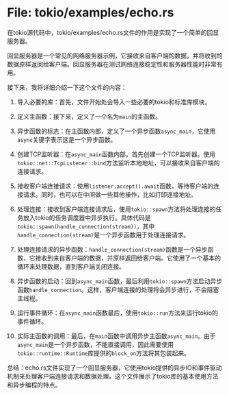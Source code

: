 # File: tokio/examples/echo.rs

在tokio源代码中，tokio/examples/echo.rs文件的作用是实现了一个简单的回显服务器。

回显服务器是一个常见的网络服务器示例，它接收来自客户端的数据，并将收到的数据原样返回给客户端。回显服务器在测试网络连接稳定性和服务器性能时非常有用。

接下来，我将详细介绍一下这个文件的内容：

1. 导入必要的库：首先，文件开始处会导入一些必要的tokio和标准库模块。

2. 定义主函数：接下来，定义了一个名为`main`的主函数。

3. 异步函数的标志：在主函数内部，定义了一个异步函数`async_main`，它使用`async`关键字表示这是一个异步函数。

4. 创建TCP监听器：在`async_main`函数内部，首先创建一个TCP监听器。使用`tokio::net::TcpListener::bind`方法监听本地地址，可以接收来自客户端的连接请求。

5. 接收客户端连接请求：使用`listener.accept().await`函数，等待客户端的连接请求。同时，也可以在中间做一些其他操作，比如打印连接地址。

6. 处理连接：接收到客户端连接请求后，使用`tokio::spawn`方法将处理连接的任务放入tokio的任务调度器中异步执行。具体代码是`tokio::spawn(handle_connection(stream))`，其中`handle_connection(stream)`是一个异步函数用于处理连接请求。

7. 处理连接请求的异步函数：`handle_connection(stream)`函数是一个异步函数，它接收到来自客户端的数据，并原样返回给客户端。它使用了一个基本的循环来处理数据，直到客户端关闭连接。

8. 异步函数的启动：回到`async_main`函数，最后利用`tokio::spawn`方法启动异步函数`handle_connection`。这样，客户端连接的处理将会异步进行，不会阻塞主线程。

9. 运行事件循环：在`async_main`函数最后，使用`tokio::run`方法来运行tokio的事件循环。

10. 实际主函数的调用：最后，在`main`函数中调用异步主函数`async_main`。由于`async_main`是一个异步函数，不能直接调用，因此需要使用`tokio::runtime::Runtime`库提供的`block_on`方法将其包装起来。

总结：echo.rs文件实现了一个回显服务器，它使用tokio提供的异步IO和事件驱动机制来处理客户端连接请求和数据处理。这个文件展示了tokio库的基本使用方法和异步编程的特点。

